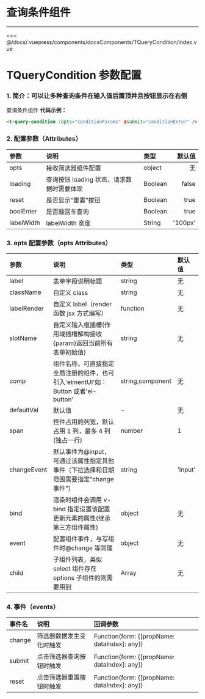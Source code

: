 # 查询条件组件

---

<common-code-format>
  <docsComponents-TQueryCondition-index slot="source"></docsComponents-TQueryCondition-index>
  <<< @/docs/.vuepress/components/docsComponents/TQueryCondition/index.vue
</common-code-format>

# TQueryCondition 参数配置

### 1. 简介：可以让多种查询条件在输入值后置顶并且按钮显示在右侧

查询条件组件
**代码示例：**

```html
<t-query-condition :opts="conditionParams" @submit="conditionEnter" />
```

### 2. 配置参数（Attributes）

| 参数       | 说明                                      | 类型    |  默认值 |
| :--------- | :---------------------------------------- | :------ | ------: |
| opts       | 接收筛选器组件配置                        | object  |      无 |
| loading    | 查询按钮 loading 状态，请求数据时需要体现 | Boolean |   false |
| reset      | 是否显示“重置”按钮                        | Boolean |    true |
| boolEnter  | 是否敲回车查询                            | Boolean |    true |
| labelWidth | labelWidth 宽度                           | String  | '100px' |

### 3. opts 配置参数（opts Attributes）

| 参数        | 说明                                                                                  | 类型             | 默认值  |
| :---------- | :------------------------------------------------------------------------------------ | :--------------- | :------ |
| label       | 表单字段说明标题                                                                      | string           | 无      |
| className   | 自定义 class                                                                          | string           | 无      |
| labelRender | 自定义 label（render 函数 jsx 方式编写）                                              | function         | 无      |
| slotName    | 自定义输入框插槽(作用域插槽解构接收{param}返回当前所有表单初始值)                     | string           | 无      |
| comp        | 组件名称，可直接指定全局注册的组件，也可引入'elmentUI'如：Button 或者'el-button'      | string,component | 无      |
| defaultVal  | 默认值                                                                                | -                | 无      |
| span        | 控件占用的列宽，默认占用 1 列，最多 4 列 (独占一行)                                   | number           | 1       |
| changeEvent | 默认事件为@input，可通过该属性指定其他事件（下拉选择和日期范围需要指定“change 事件”） | string           | 'input' |
| bind        | 渲染时组件会调用 v-bind 指定设置该配置更新元素的属性(继承第三方组件属性)              | object           | 无      |
| event       | 配置组件事件，与写组件时@change 等同理                                                | object           | 无      |
| child       | 子组件列表，类似 select 组件存在 options 子组件的则需要用到                           | Array            | 无      |

### 4. 事件（events）

| 事件名 | 说明                     | 回调参数                                     |
| :----- | :----------------------- | :------------------------------------------- |
| change | 筛选器数据发生变化时触发 | Function(form: {[propName: dataIndex]: any}) |
| submit | 点击筛选器查询按钮时触发 | Function(form: {[propName: dataIndex]: any}) |
| reset  | 点击筛选器重置按钮时触发 | Function(form: {[propName: dataIndex]: any}) |

